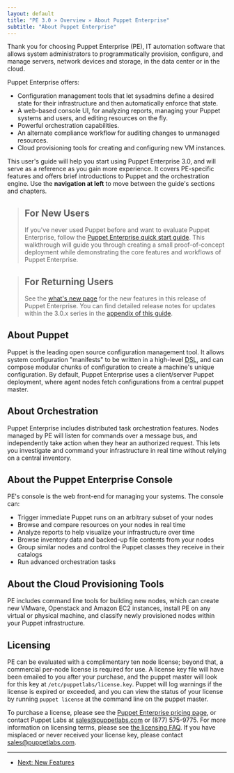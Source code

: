 ```yaml
---
layout: default
title: "PE 3.0 » Overview » About Puppet Enterprise"
subtitle: "About Puppet Enterprise"
---
```



Thank you for choosing Puppet Enterprise (PE), IT automation software that allows system administrators to programmatically provision, configure, and manage servers, network devices and storage, in the data center or in the cloud.

Puppet Enterprise offers:

* Configuration management tools that let sysadmins define a desired state for their infrastructure and then automatically enforce that state.
* A web-based console UI, for analyzing reports, managing your Puppet systems and users, and editing resources on the fly.
* Powerful orchestration capabilities.
* An alternate compliance workflow for auditing changes to unmanaged resources.
* Cloud provisioning tools for creating and configuring new VM instances.

This user's guide will help you start using Puppet Enterprise 3.0, and will serve as a reference as you gain more experience. It covers PE-specific features and offers brief introductions to Puppet and the orchestration engine. Use the **navigation at left** to move between the guide's sections and chapters.

> For New Users
> -----
>
> If you've never used Puppet before and want to evaluate Puppet Enterprise, follow the [Puppet Enterprise quick start guide](./quick_start.html). This walkthrough will guide you through creating a small proof-of-concept deployment while demonstrating the core features and workflows of Puppet Enterprise.

> For Returning Users
> -----
>
> See the [what's new page](./overview_whats_new.html) for the new features in this release of Puppet Enterprise. You can find detailed release notes for updates within the 3.0.x series in the [appendix of this guide](./appendix.html).


About Puppet
-----

Puppet is the leading open source configuration management tool. It allows system configuration "manifests" to be written in a high-level <abbr title="Domain-Specific Language">DSL</abbr>, and can compose modular chunks of configuration to create a machine's unique configuration. By default, Puppet Enterprise uses a client/server Puppet deployment, where agent nodes fetch configurations from a central puppet master.

About Orchestration
-----

Puppet Enterprise includes distributed task orchestration features. Nodes managed by PE will listen for commands over a message bus, and independently take action when they hear an authorized request. This lets you investigate and command your infrastructure in real time without relying on a central inventory.

About the Puppet Enterprise Console
-----

PE's console is the web front-end for managing your systems. The console can:

* Trigger immediate Puppet runs on an arbitrary subset of your nodes
* Browse and compare resources on your nodes in real time
* Analyze reports to help visualize your infrastructure over time
* Browse inventory data and backed-up file contents from your nodes
* Group similar nodes and control the Puppet classes they receive in their catalogs
* Run advanced orchestration tasks

About the Cloud Provisioning Tools
-----

PE includes command line tools for building new nodes, which can create new VMware, Openstack and Amazon EC2 instances, install PE on any virtual or physical machine, and classify newly provisioned nodes within your Puppet infrastructure.


Licensing
-----

PE can be evaluated with a complimentary ten node license; beyond that, a commercial per-node license is required for use. A license key file will have been emailed to you after your purchase, and the puppet master will look for this key at `/etc/puppetlabs/license.key`. Puppet will log warnings if the license is expired or exceeded, and you can view the status of your license by running `puppet license` at the command line on the puppet master.

To purchase a license, please see the [Puppet Enterprise pricing page](http://www.puppetlabs.com/puppet/how-to-buy/), or contact Puppet Labs at <sales@puppetlabs.com> or (877) 575-9775. For more information on licensing terms, please see [the licensing FAQ](http://www.puppetlabs.com/licensing-faq/). If you have misplaced or never received your license key, please contact <sales@puppetlabs.com>.


* * *

- [Next: New Features](./overview_whats_new.html)
